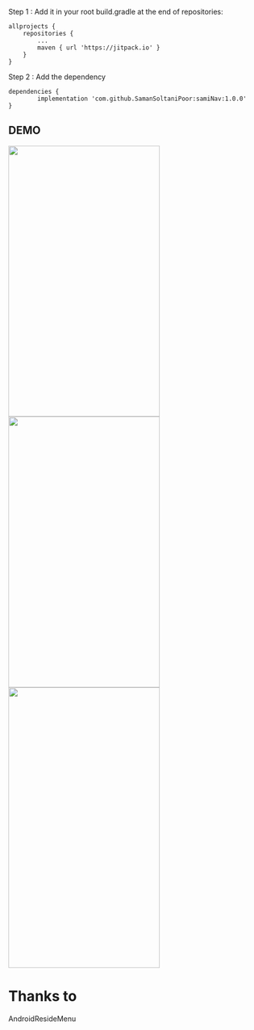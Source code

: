 Step 1 : Add it in your root build.gradle at the end of repositories:

	allprojects {
		repositories {
			...
			maven { url 'https://jitpack.io' }
		}
	}
Step 2 : Add the dependency

	dependencies {
	        implementation 'com.github.SamanSoltaniPoor:samiNav:1.0.0'
	}







## DEMO
<img src="https://dl.hamyarandroid.com/library/358/samiNav.gif" width="300" height="536" />
<img src="https://dl.hamyarandroid.com/library/358/samiNav_Custom.png" width="300" height="536" />
<img src="https://dl.hamyarandroid.com/library/358/samiNav_3D.gif" width="300" height="555" />

# Thanks to 
AndroidResideMenu
